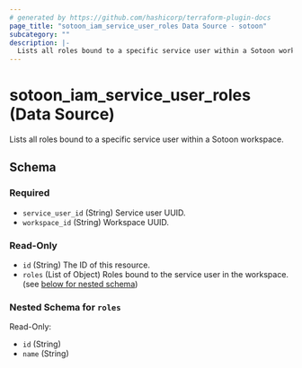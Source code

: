 ```yaml
---
# generated by https://github.com/hashicorp/terraform-plugin-docs
page_title: "sotoon_iam_service_user_roles Data Source - sotoon"
subcategory: ""
description: |-
  Lists all roles bound to a specific service user within a Sotoon workspace.
---
```


# sotoon_iam_service_user_roles (Data Source)

Lists all roles bound to a specific service user within a Sotoon workspace.



<!-- schema generated by tfplugindocs -->
## Schema

### Required

- `service_user_id` (String) Service user UUID.
- `workspace_id` (String) Workspace UUID.

### Read-Only

- `id` (String) The ID of this resource.
- `roles` (List of Object) Roles bound to the service user in the workspace. (see [below for nested schema](#nestedatt--roles))

<a id="nestedatt--roles"></a>
### Nested Schema for `roles`

Read-Only:

- `id` (String)
- `name` (String)
